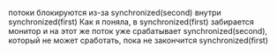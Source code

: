 потоки блокируются из-за synchronized(second) внутри synchronized(first)
Как я поняла, в synchronized(first) забирается монитор и на этот же поток уже срабатывает synchronized(second), который не может сработать, пока не закончится synchronized(first)
